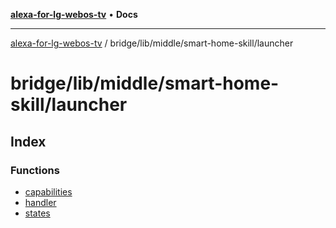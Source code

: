 [**alexa-for-lg-webos-tv**](../../../../../README.md) • **Docs**

***

[alexa-for-lg-webos-tv](../../../../../modules.md) / bridge/lib/middle/smart-home-skill/launcher

# bridge/lib/middle/smart-home-skill/launcher

## Index

### Functions

- [capabilities](functions/capabilities.md)
- [handler](functions/handler.md)
- [states](functions/states.md)
